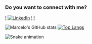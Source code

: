 ### Do you want to connect with me? ###
[!](https://www.instagram.com/marcelovelasque_ceo/)
[![LinkedIn](https://img.shields.io/badge/linkedin-%230077B5.svg?style=for-the-badge&logo=linkedin&logoColor=white)](https://www.linkedin.com/in/marcelo-velasque-23b9851b2/)
[!](mailto:marcelllo.velasque14k@gmail.com)
[!](https://api.whatsapp.com/send?phone=554999146427)

![Marcelo's GitHub stats](https://github-readme-stats.vercel.app/api?username=MarceloVelasque&theme=radical&show_icons=true)
[![Top Langs](https://github-readme-stats.vercel.app/api/top-langs/?username=MarceloVelasque&theme=radical)](https://github.com/anuraghazra/github-readme-stats)

<p><img src="https://github.com/MarceloVelasque/MarceloVelasque/raw/main/dist/github-contribution-grid-snake.svg" alt="Snake animation" style="max-width: 100%;"></p>
